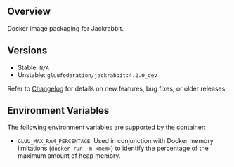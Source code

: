 ## Overview

Docker image packaging for Jackrabbit.

## Versions

- Stable: `N/A`
- Unstable: `gluufederation/jackrabbit:4.2.0_dev`

Refer to [Changelog](./CHANGES.md) for details on new features, bug fixes, or older releases.

## Environment Variables

The following environment variables are supported by the container:

- `GLUU_MAX_RAM_PERCENTAGE`: Used in conjunction with Docker memory limitations (`docker run -m <mem>`) to identify the percentage of the maximum amount of heap memory.
